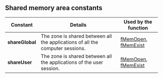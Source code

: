 
## Shared memory area constants
			

<a name="NOTE1"></a>
<a name="NOTE1_1"></a>


| Constant | Details | Used by the function |
| --- | --- | --- |
| **shareGlobal** | The zone is shared between all the applications of all the computer sessions. | [fMemOpen](../WDLang1/1000018917.md), [fMemExist](../WDLang1/1000018916.md) |
| **shareUser** | The zone is shared between all the applications of the user session. | [fMemOpen](../WDLang1/1000018917.md), [fMemExist](../WDLang1/1000018916.md) |




